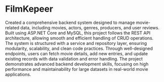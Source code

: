 # FilmKepeer 
Created a comprehensive backend system designed to manage movie-related data, including movies, actors, genres, producers, and user reviews. Built using ASP.NET Core and MySQL, this project follows the REST API architecture, allowing smooth and efficient handling of CRUD operations. The system is structured with a service and repository layer, ensuring modularity, scalability, and clean code practices. Through well-designed endpoints, users can fetch movie details, add new entries, and update existing records with data validation and error handling. The project demonstrates advanced backend development skills, focusing on high performance and maintainability for large datasets in real-world movie applications.
